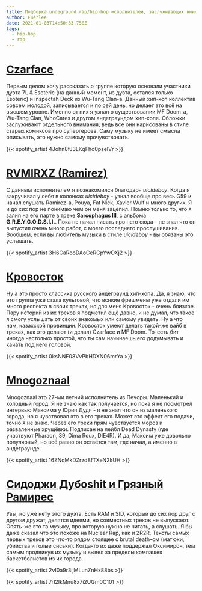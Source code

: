 ```yaml
---
title: Подборка undeground rap/hip-hop исполнителей, заслуживающих внимания
author: Fuerlee
date: 2021-01-03T14:50:33.758Z
tags:
  - hip-hop
  - rap
---
```

# [Czarface](https://open.spotify.com/artist/4John8fJ3LKqFho0pselVr)

Первым делом хочу рассказать о группе которую основали участники дуэта 7L & Esoteric (на данный момент, из дуэта, остался только Esoteric) и Inspectah Deck из Wu-Tang Clan-а. Данный хип-хоп коллектив совсем молодой, записывается и по сей день, но делает это всё на высшем уровне. Именно от них я узнал о существовании MF Doom-а, Wu-Tang Clan, WhoCares и другом андеграундом хип-хопе. Обложки заслуживают отдельного внимания, ведь все они нарисованы в стиле старых комиксов про супергероев. Саму музыку не имеет смысла описывать, это нужно самому прочувствовать. 

{{< spotify_artist 4John8fJ3LKqFho0pselVr >}}

# [RVMIRXZ (Ramirez)](https://open.spotify.com/artist/3H6CaRooDAoCeRCpYwOXj2)

С данным исполнителем я познакомился благодаря $uicideboy$. Когда я закручивал у себя в колонках $uicideboy$ - узнал вообще про весь G59 и начал слушать Ramirez-a, Pouya, Fat Nick, Xavier Wulf и много других. Я и до сих пор не понимаю чем он меня зацепил. Помню только то, что я залип на его парте в треке **Sarcophagus III**, с альбома **G.R.E.Y.G.O.D.S.I.I.**. Пока не начал писать про него сюда - не знал что он выпустил очень много работ, с моего последнего прослушивания. Вообщем, если вы любитель музыки в стиле $uicideboy$ - вы обязаны это услышать.

{{< spotify_artist 3H6CaRooDAoCeRCpYwOXj2 >}}

# [Кровосток](https://open.spotify.com/artist/0ksNNF08VvPbHDXN06mrYa)

Ну а это просто классика русского андеграунд хип-хопа. Да, я знаю, что это группа уже стала культовой, что всякие фрешмены уже отдали им много респекта в своих треках, но для меня Кровосток - очень близкое. Пару историй из их треков я подметил ещё давно, и не думал, что такое я смогу услышать от своих знакомых или самому увидеть. Ну а что нам, казахской провинции. Кровосток умеют делать такой-же вайб в треках, как это делают (и делал) Czarface и MF Doom. То-есть бит иногда настолько простой, что ты сам начинаешь его додумывать и качать под него головой.

{{< spotify_artist 0ksNNF08VvPbHDXN06mrYa >}}

# [Mnogoznaal](https://open.spotify.com/artist/16ZNqMkDZrzd8fTXeN2kUH)

Mnogoznaal это 27-ми летний исполнитель из Печоры. Маленький и холодный город. Я не знаю как так получается, но пока я не посмотрел интервью Максима у Юрия Дудя - я не знал что он из маленького города, но я чувствовал это в его треках. Может это эффект его подачи, точно я не знаю. Через его треки прям чувствуется мороз и разваленные хрущёвки. Подписан на лейбл Dead Dynasty (где участвуют Pharaon, 39, Dima Roux, DIE4R). И да, Максим уже довольно популярный, но всё равно он остаётся там, где начал, а именно в андеграунде.

{{< spotify_artist 16ZNqMkDZrzd8fTXeN2kUH >}}

# [Сидоджи Дубоshit и Грязный Рамирес](https://vk.com/sidxramm)

Увы, но уже нету этого дуэта. Есть RAM и SID, который до сих пор друг с другом дружат, делятся идеями, но совместных треков не выпускают. Опять-же это та музыку, про которую нужно не читать, а слушать. Я бы даже сказал что это похоже на Nuclear Rap, как и 2R2R. Тексты самых первых треков это что-то рядом стоящее с brutal death-ом (матюки, убийства и голые сиськи). Когда-то их даже поддержал Оксимирон, тем самым продвинув их музыку и вывел за пределы компашек баскетболистов из их города.

{{< spotify_artist 2vI0a9r3ijMLunZnHx88bs >}}

{{< spotify_artist 7rI2IkMnu8x7i2UGm0C101 >}}
